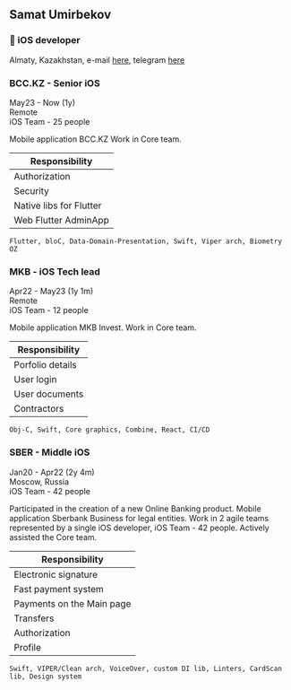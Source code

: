 
## Samat Umirbekov

###  iOS developer 
Almaty, Kazakhstan, e-mail [here](mailto:samatumb@gmail.com), telegram [here](https://telegram.me/somfishdev)


### BCC.KZ - Senior iOS
May23 - Now (1y)\
Remote\
iOS Team - 25 people

Mobile application BCC.KZ
Work in Core team.

| Responsibility |
| - |
| Authorization |
| Security |
| Native libs for Flutter |
| Web Flutter AdminApp |

```
Flutter, bloC, Data-Domain-Presentation, Swift, Viper arch, Biometry OZ
```

### MKB - iOS Tech lead
Apr22 - May23 (1y 1m)\
Remote\
iOS Team - 12 people

Mobile application MKB Invest.
Work in Core team.

| Responsibility |
| - |
| Porfolio details |
| User login |
| User documents |
| Contractors |

```
Obj-C, Swift, Core graphics, Combine, React, CI/CD
```

### SBER - Middle iOS
Jan20 - Apr22 (2y 4m)\
Moscow, Russia\
iOS Team - 42 people

Participated in the creation of a new Online Banking product.
Mobile application Sberbank Business for legal entities.
Work in 2 agile teams represented by a single iOS developer, iOS Team - 42 people.
Actively assisted the Core team.

| Responsibility |
| - |
| Electronic signature |
| Fast payment system |
| Payments on the Main page |
| Transfers |
| Authorization |
| Profile |

```
Swift, VIPER/Clean arch, VoiceOver, custom DI lib, Linters, CardScan lib, Design system
```
